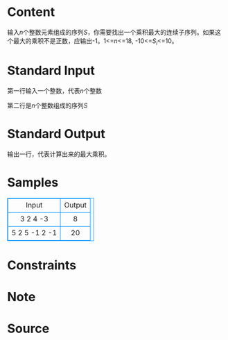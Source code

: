 
# Content

输入$n$个整数元素组成的序列$S$，你需要找出一个乘积最大的连续子序列。如果这个最大的乘积不是正数，应输出-1。1<=$n$<=18, -10<=$S_i$<=10。

# Standard Input

第一行输入一个整数，代表$n$个整数

第二行是$n$个整数组成的序列$S$

# Standard Output

输出一行，代表计算出来的最大乘积。

# Samples

<style>
        table,table tr th, table tr td { border:1px solid #0094ff; }
        table { width: 200px; min-height: 25px; line-height: 25px; text-align: center; border-collapse: collapse;}   
    </style>
<table>
	<tr>
		<td>Input</td>
		<td>Output</td>
	</tr>
<tr><td>3
2 4 -3</td><td>8</td></tr><tr><td>5
2 5 -1 2 -1</td><td>20</td></tr></table>


# Constraints



# Note



# Source


